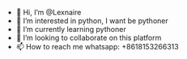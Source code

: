 - 👋 Hi, I’m @Lexnaire
- 👀 I’m interested in python, I want be pythoner
- 🌱 I’m currently learning pythoner
- 💞️ I’m looking to collaborate on this platform 
- 📫 How to reach me whatsapp: +8618153266313

<!---
Lexnaire/Lexnaire is a ✨ special ✨ repository because its `README.md` (this file) appears on your GitHub profile.
You can click the Preview link to take a look at your changes.
--->
